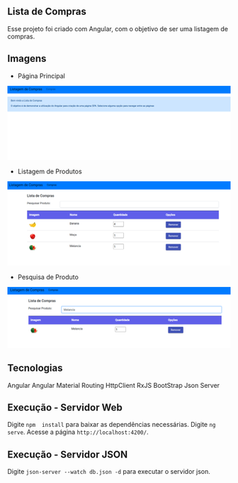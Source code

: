 ## Lista de Compras

Esse projeto foi criado com Angular, com o objetivo de ser uma listagem de compras.

## Imagens

- Página Principal
<img src="docs/prints/print1.png">

- Listagem de Produtos
<img src="docs/prints/print2.png">

- Pesquisa de Produto
<img src="docs/prints/print3.png">

## Tecnologias
Angular
Angular Material
Routing
HttpClient
RxJS
BootStrap
Json Server

## Execução - Servidor Web

Digite `npm  install` para baixar as dependências necessárias.
Digite `ng serve`. Acesse a página `http://localhost:4200/`.

## Execução - Servidor JSON

Digite `json-server --watch db.json -d` para executar o servidor json.
